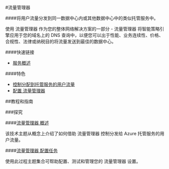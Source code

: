 

<properties linkid="流量管理器" urlDisplayName="Windows Azure 流量管理器" pageTitle="流量管理器 - Azure 微软云" metaKeywords="Azure 流量管理器,Traffic Manager,流量分发,流量控制,DNS查询," description="将用户流量分发到同一数据中心内或其他数据中心中的类似托管服务中。使用 流量管理器 作为您的整体网络解决方案的一部分 - 流量管理器 将智能策略引擎应用于您的域名上的 DNS 查询中，以便您可以出于性能、业务连续性、价格、合规性、法律或纳税目的将流量发送到最佳的数据中心。" metaCanonical="" services="流量管理器" documentationCenter="Services" title="Learn how 流量管理器 distributes user traffic to hosted services within or across data centers" authors="" solutions="" manager="" editor="Eric Chen" />
<tags ms.service="流量管理器"
    ms.date="03/23/2015"
    wacn.date="04/11/2015"
    />


#流量管理器

####将用户流量分发到同一数据中心内或其他数据中心中的类似托管服务中。

使用 流量管理器 作为您的整体网络解决方案的一部分 - 流量管理器 将智能策略引擎应用于您的域名上的 DNS 查询中，以便您可以出于性能、业务连续性、价格、合规性、法律或纳税目的将流量发送到最佳的数据中心。

####快速链接

-   [服务概述](/home/features/traffic-manager/)


####特色

-   [控制分配到托管服务的用户流量](http://msdn.microsoft.com/zh-cn/library/azure/hh744833.aspx)
-   [配置 流量管理器](http://msdn.microsoft.com/zh-cn/library/azure/hh744830.aspx)

##教程和指南

###探究

####[流量管理器 概述](http://msdn.microsoft.com/zh-cn/library/azure/hh744833.aspx)

该技术主题从概念上介绍了如何借助 流量管理器 控制分发给 Azure 托管服务的用户流量。

####[流量管理器 配置任务](http://msdn.microsoft.com/zh-cn/library/azure/hh744830.aspx)

使用此过程主题集合可帮助配置、测试和管理您的 流量管理器 设置。


